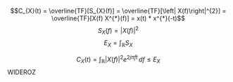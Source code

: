 $$C_{X}(t) = \overline{TF}[S_{X}(f)] = \overline{TF}[\left| X(f)\right|^{2}] = \overline{TF}[X(f) X^{*}(f)] = x(t) * x^{*}(-t)$$
$$S_{X}(f) = \left| X(f)\right|^{2}$$
$$E_{X} = \int _{\mathbb{R}} S_{X}  $$

$$C_{X}(t) = \int_{\mathbb{R}} \left| X(f)\right|^{2} e^{ 2j\pi ft } \, df \leq E_{X}$$
WIDEROZ